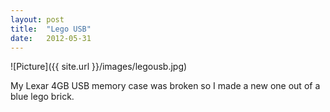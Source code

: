 ```yaml
---
layout: post
title:  "Lego USB"
date:   2012-05-31
---
```

![Picture]({{ site.url }}/images/legousb.jpg)

My Lexar 4GB USB memory case was broken so I made a new one out of a blue lego brick.